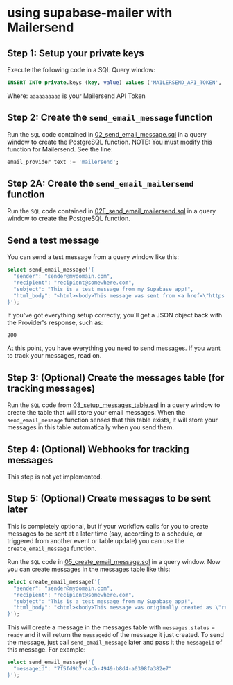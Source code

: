 # using supabase-mailer with Mailersend

## Step 1:  Setup your private keys

Execute the following code in a SQL Query window:

```sql
INSERT INTO private.keys (key, value) values ('MAILERSEND_API_TOKEN', 'aaaaaaaaaa');
```
Where:
`aaaaaaaaaa` is your Mailersend API Token

## Step 2: Create the `send_email_message` function

Run the `SQL` code contained in [02_send_email_message.sql](02_send_email_message.sql) in a query window to create the PostgreSQL function.  NOTE:  You must modify this function for Mailersend.  See the line:
```sql
email_provider text := 'mailersend';
```

## Step 2A: Create the `send_email_mailersend` function
Run the `SQL` code contained in [02E_send_email_mailersend.sql](../02E_send_email_mailersend.sql) in a query window to create the PostgreSQL function. 

## Send a test message

You can send a test message from a query window like this:

```sql
select send_email_message('{
  "sender": "sender@mydomain.com",
  "recipient": "recipient@somewhere.com",
  "subject": "This is a test message from my Supabase app!",
  "html_body": "<html><body>This message was sent from <a href=\"https://postgresql.org\">PostgreSQL</a> using <a href=\"https://supabase.io\">Supabase</a> and <a href=\"https://mailersend.com\">Mailersend</a>.</body></html>"
}');
```
If you've got everything setup correctly, you'll get a JSON object back with the Provider's response, such as:
```
200
```

At this point, you have everything you need to send messages.  If you want to track your messages, read on.

## Step 3: (Optional) Create the messages table (for tracking messages)

Run the `SQL` code from [03_setup_messages_table.sql](../03_setup_messages_table.sql) in a query window to create the table that will store your email messages.  When the `send_email_message` function senses that this table exists, it will store your messages in this table automatically when you send them.

## Step 4: (Optional) Webhooks for tracking messages

This step is not yet implemented. 

## Step 5: (Optional) Create messages to be sent later

This is completely optional, but if your workflow calls for you to create messages to be sent at a later time (say, according to a schedule, or triggered from another event or table update) you can use the `create_email_message` function.

Run the `SQL` code in [05_create_email_message.sql](../05_create_email_message.sql) in a query window.  Now you can create messages in the messages table like this:

```sql
select create_email_message('{
  "sender": "sender@mydomain.com",
  "recipient": "recipient@somewhere.com",
  "subject": "This is a test message from my Supabase app!",
  "html_body": "<html><body>This message was originally created as \"ready\" in the messages table, then sent later from <a href=\"https://supabase.io\">Supabase</a> using <a href=\"https://mailersend.com\">Mailersend</a>.</body></html>"
}');
```

This will create a message in the messages table with `messages.status` = `ready` and it will return the `messageid` of the message it just created.  To send the message, just call `send_email_message` later and pass it the `messageid` of this message.  For example:

```sql
select send_email_message('{
  "messageid": "7f5fd9b7-cacb-4949-b8d4-a0398fa382e7"
}');
```

